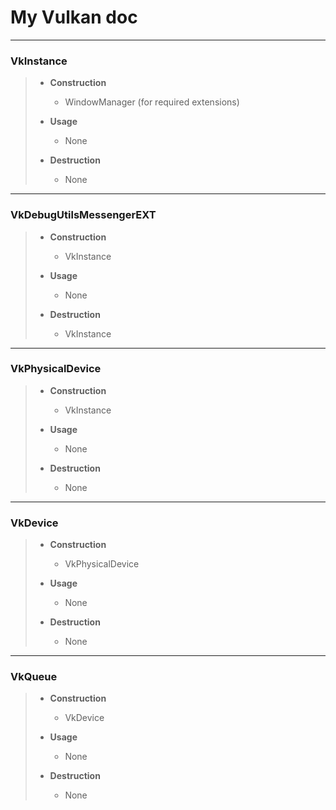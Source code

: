 # My Vulkan doc

***
### VkInstance

>- **Construction**
>	- WindowManager (for required extensions)
>
>- **Usage**
>	- None
>
>- **Destruction**
>	- None

***
### VkDebugUtilsMessengerEXT

>- **Construction**
>	- VkInstance
>
>- **Usage**
>	- None
>
>- **Destruction**
>	- VkInstance

***
### VkPhysicalDevice

>- **Construction**
>	- VkInstance
>
>- **Usage**
>	- None
>
>- **Destruction**
>	- None

***
### VkDevice

>- **Construction**
>	- VkPhysicalDevice
>
>- **Usage**
>	- None
>
>- **Destruction**
>	- None

***
### VkQueue

>- **Construction**
>	- VkDevice
>
>- **Usage**
>	- None
>
>- **Destruction**
>	- None
